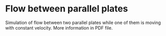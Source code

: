 # Flow between parallel plates

Simulation of flow between two parallel plates while one of them is moving with constant velocity. More information in PDF file.

